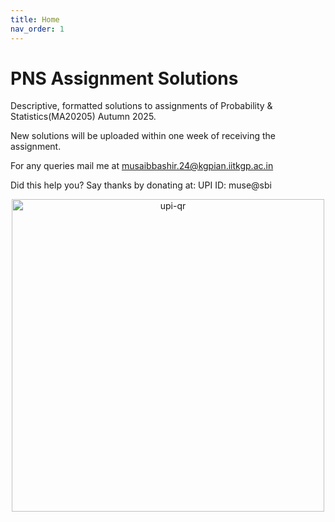 ```yaml
---
title: Home
nav_order: 1
---
```


# PNS Assignment Solutions

Descriptive, formatted solutions to assignments of Probability & Statistics(MA20205) Autumn 2025.

New solutions will be uploaded within one week of receiving the assignment.

For any queries mail me at musaibbashir.24@kgpian.iitkgp.ac.in

Did this help you? Say thanks by donating at:
UPI ID: muse@sbi
<p align="center">
  <img src="images/upiqr.jpg" alt="upi-qr" width="500"/>
</p>
